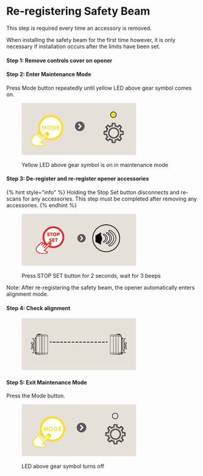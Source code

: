 # Re-registering Safety Beam

This step is required every time an accessory is removed.&#x20;

When installing the safety beam for the first time however, it is only necessary if installation occurs after the limits have been set.

#### Step 1: Remove controls cover on opener

#### Step 2: Enter Maintenance Mode

Press Mode button repeatedly until yellow LED above gear symbol comes on.

<figure><img src="../.gitbook/assets/Disconnect Base Station 1@2x (2).png" alt=""><figcaption><p>Yellow LED above gear symbol is on in maintenance mode</p></figcaption></figure>

#### Step 3: De-register and re-register opener accessories

{% hint style="info" %}
Holding the Stop Set button disconnects and re-scans for any accessories. This step must be completed after removing any accessories.
{% endhint %}

<figure><img src="../.gitbook/assets/Disconnect Base Station 2@2x.png" alt=""><figcaption><p>Press STOP SET button for 2 seconds, wait for 3 beeps</p></figcaption></figure>

Note: After re-registering the safety beam, the opener automatically enters alignment mode.&#x20;

#### Step 4: Check alignment

<figure><img src="../.gitbook/assets/Check Alignment@2x.png" alt=""><figcaption></figcaption></figure>

#### Step 5: Exit Maintenance Mode

Press the Mode button.

<figure><img src="../.gitbook/assets/Exit Maintenance Mode@2x.png" alt=""><figcaption><p>LED above gear symbol turns off</p></figcaption></figure>

